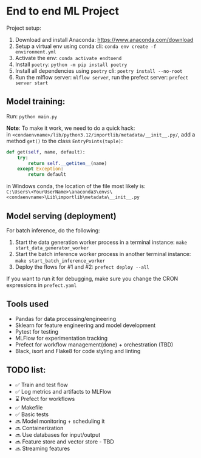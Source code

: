 # End to end ML Project

Project setup:

1. Download and install Anaconda: https://www.anaconda.com/download
2. Setup a virtual env using conda cli: `conda env create -f environment.yml`
3. Activate the env: `conda activate endtoend`
4. Install `poetry`: `python -m pip install poetry`
5. Install all dependencies using `poetry` cli: `poetry install --no-root`
6. Run the mlflow server: `mlflow server`, run the prefect server: `prefect server start`

## Model training:

Run: `python main.py`

**Note**: To make it work, we need to do a quick hack:<br>
in `<condaenvname>/lib/python3.12/importlib/metadata/__init__.py/`,
add a method `get()` to the class `EntryPoints(tuple)`:

```python
def get(self, name, default):
    try:
        return self.__getitem__(name)
    except Exception:
        return default
```

in Windows conda, the location of the file most likely is:
<br>
`C:\Users\<YourUserName>\anaconda3\envs\<condaenvname>\Lib\importlib\metadata\__init__.py`

## Model serving (deployment)

For batch inference, do the following:

1. Start the data generation worker process in a terminal instance: `make start_data_generator_worker`
2. Start the batch inference worker process in another terminal instance: `make start_batch_inference_worker`
3. Deploy the flows for #1 and #2: `prefect deploy --all`

If you want to run it for debugging, make sure you change the CRON expressions in `prefect.yaml`

## Tools used

- Pandas for data processing/engineering
- Sklearn for feature engineering and model development
- Pytest for testing
- MLFlow for experimentation tracking
- Prefect for workflow management(done) + orchestration (TBD)
- Black, isort and Flake8 for code styling and linting

## TODO list:

- :white_check_mark: Train and test flow
- :white_check_mark: Log metrics and artifacts to MLFlow
- :hourglass: Prefect for workflows
- :white_check_mark: Makefile
- :white_check_mark: Basic tests
- :soon: Model monitoring + scheduling it
- :soon: Containerization
- :soon: Use databases for input/output
- :soon: Feature store and vector store - TBD
- :soon: Streaming features
